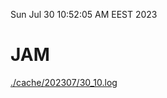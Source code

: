 Sun Jul 30 10:52:05 AM EEST 2023
# JAM
<a href='./cache/202307/30_10.log'>./cache/202307/30_10.log</a>
